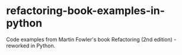 # refactoring-book-examples-in-python
Code examples from Martin Fowler's book Refactoring (2nd edition) - reworked in Python.
